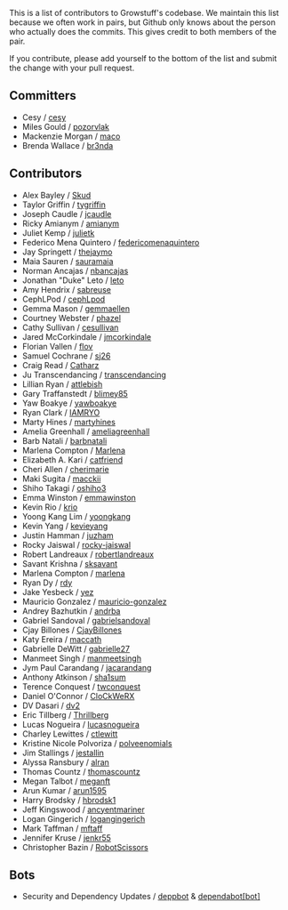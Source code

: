 This is a list of contributors to Growstuff's codebase.  We maintain
this list because we often work in pairs, but Github only knows about the
person who actually does the commits. This gives credit to both members
of the pair.

If you contribute, please add yourself to the bottom of the list and
submit the change with your pull request.

## Committers

- Cesy / [cesy](https://github.com/cesy)
- Miles Gould / [pozorvlak](https://github.com/pozorvlak)
- Mackenzie Morgan / [maco](https://github.com/maco)
- Brenda Wallace / [br3nda](https://github.com/br3nda)

## Contributors

- Alex Bayley / [Skud](https://github.com/Skud)
- Taylor Griffin / [tygriffin](https://github.com/tygriffin)
- Joseph Caudle / [jcaudle](https://github.com/jcaudle)
- Ricky Amianym / [amianym](https://github.com/amianym)
- Juliet Kemp / [julietk](https://github.com/julietk)
- Federico Mena Quintero / [federicomenaquintero](https://github.com/federicomenaquintero)
- Jay Springett / [thejaymo](https://github.com/thejaymo)
- Maia Sauren / [sauramaia](https://github.com/sauramaia)
- Norman Ancajas / [nbancajas](https://github.com/nbancajas)
- Jonathan "Duke" Leto / [leto](https://github.com/leto)
- Amy Hendrix / [sabreuse](https://github.com/sabreuse)
- CephLPod / [cephLpod](https://github.com/cephLpod/)
- Gemma Mason / [gemmaellen](https://github.com/gemmaellen)
- Courtney Webster / [phazel](https://github.com/phazel/)
- Cathy Sullivan / [cesullivan](https://github.com/cesullivan)
- Jared McCorkindale / [jmcorkindale](https://github.com/jmcorkindale)
- Florian Vallen / [flov](https://github.com/flov)
- Samuel Cochrane / [sj26](https://github.com/sj26)
- Craig Read / [Catharz](https://github.com/Catharz)
- Ju Transcendancing / [transcendancing](https://github.com/transcendancing)
- Lillian Ryan / [attlebish](https://github.com/attlebish)
- Gary Traffanstedt / [blimey85](https://github.com/blimey85)
- Yaw Boakye / [yawboakye](https://github.com/yawboakye)
- Ryan Clark / [IAMRYO](https://github.com/IAMRYO)
- Marty Hines / [martyhines](https://github.com/martyhines)
- Amelia Greenhall / [ameliagreenhall](https://github.com/ameliagreenhall)
- Barb Natali / [barbnatali](https://github.com/barbnatali)
- Marlena Compton / [Marlena](https://github.com/marlena)
- Elizabeth A. Kari / [catfriend](https://github.com/catfriend)
- Cheri Allen / [cherimarie](https://github.com/cherimarie)
- Maki Sugita / [macckii](https:://github.com/macckii)
- Shiho Takagi / [oshiho3](https://github.com/oshiho3)
- Emma Winston / [emmawinston](https://github.com/emmawinston)
- Kevin Rio / [krio](https://github.com/krio)
- Yoong Kang Lim / [yoongkang](https://github.com/yoongkang)
- Kevin Yang / [kevieyang](https://github.com/kevieyang)
- Justin Hamman / [juzham](https://github.com/juzham)
- Rocky Jaiswal / [rocky-jaiswal](https://github.com/rocky-jaiswal)
- Robert Landreaux / [robertlandreaux](https://github.com/robertlandreaux)
- Savant Krishna / [sksavant](https://github.com/sksavant)
- Marlena Compton / [marlena](https://github/marlena)
- Ryan Dy / [rdy](https://github/rdy)
- Jake Yesbeck / [yez](https://github.com/yez)
- Mauricio Gonzalez / [mauricio-gonzalez](https://github.com/mauricio-gonzalez)
- Andrey Bazhutkin / [andrba](https://github.com/andrba)
- Gabriel Sandoval / [gabrielsandoval](https://github.com/gabrielsandoval)
- Cjay Billones / [CjayBillones](https://github.com/CjayBillones)
- Katy Ereira / [maccath](https://github.com/maccath)
- Gabrielle DeWitt / [gabrielle27](https://github.com/gabrielle27)
- Manmeet Singh / [manmeetsingh](https://github.com/manmeetsingh)
- Jym Paul Carandang / [jacarandang](https://github.com/jacarandang)
- Anthony Atkinson / [sha1sum](https://github.com/sha1sum)
- Terence Conquest / [twconquest](https://github.com/twconquest)
- Daniel O'Connor / [CloCkWeRX](https://github.com/CloCkWeRX)
- DV Dasari / [dv2](https://github.com/dv2)
- Eric Tillberg / [Thrillberg](https://github.com/Thrillberg)
- Lucas Nogueira / [lucasnogueira](https://github.com/lucasnogueira)
- Charley Lewittes / [ctlewitt](https://github.com/ctlewitt)
- Kristine Nicole Polvoriza / [polveenomials](https://github.com/polveenomials)
- Jim Stallings / [jestallin](https://github.com/jestallin)
- Alyssa Ransbury / [alran](https://github.com/alran)
- Thomas Countz / [thomascountz](https://github.com/thomascountz)
- Megan Talbot / [meganft](https://github.com/meganft)
- Arun Kumar / [arun1595](https://github.com/arun1595)
- Harry Brodsky / [hbrodsk1](https://github.com/hbrodsk1)
- Jeff Kingswood / [ancyentmariner](https://github.com/ancyentmariner)
- Logan Gingerich / [logangingerich](https://github.com/logangingerich)
- Mark Taffman / [mftaff](https://github.com/mftaff)
- Jennifer Kruse / [jenkr55](https://github.com/jenkr55)
- Christopher Bazin / [RobotScissors](https://github.com/robotscissors)

## Bots

- Security and Dependency Updates / [deppbot](https://github.com/deppbot) & [dependabot[bot]](https://github.com/dependabot)
